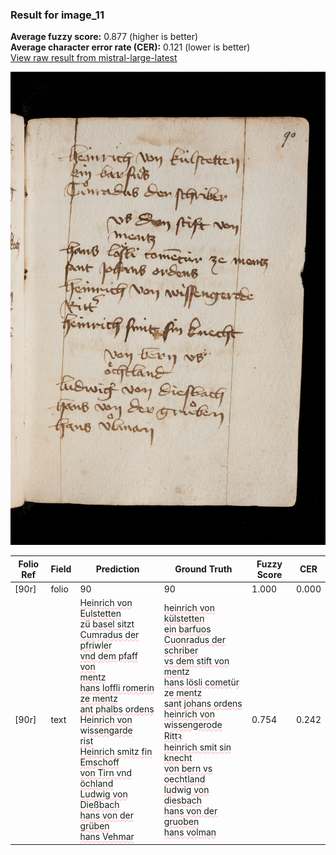### Result for image_11
**Average fuzzy score:** 0.877 (higher is better)<br>**Average character error rate (CER):** 0.121 (lower is better)<br>[View raw result from mistral-large-latest](https://github.com/RISE-UNIBAS/humanities_data_benchmark/blob/main/results/2025-10-24/T0298/request_T0298_image_11.json)

<img src="https://github.com/RISE-UNIBAS/humanities_data_benchmark/blob/main/benchmarks/medieval_manuscripts/images/image_11.jpg?raw=true" alt="image_11" width="800px">

<style>
.diff { text-decoration: underline; text-decoration-color: #ffcccc; text-decoration-style: wavy; }
</style>

| Folio Ref | Field | Prediction | Ground Truth | Fuzzy Score | CER |
|-----------|-------|------------|--------------|-------------|-----|
| [90r] | folio | 90 | 90 | 1.000 | 0.000 |
| [90r] | text | <span class="diff">Heinrich von Eulstetten<br></span>zü<span class="diff"> basel sit</span>z<span class="diff">t<br>Cumradus der pfri</span>w<span class="diff">ler<br>vnd dem pfaff von<br>mentz<br>hans loffli romerin ze mentz<br>ant phalbs ordens<br>Heinrich von </span>wi<span class="diff">ssen</span>g<span class="diff">arde<br>rist<br>Heinrich smitz fin Emschoff<br>von Tirn vnd<br>öchland<br>Ludwi</span>g<span class="diff"> von Dießbach<br>hans von der grüben<br>hans Vehmar</span> | <span class="diff">heinrich von külstetten<br> ein barfuos<br> Cuonradus der schriber<br> vs dem stift von<br> ment</span>z<span class="diff"><br> hans lösli comet</span>ü<span class="diff">r </span>z<span class="diff">e mentz<br> sant johans ordens<br> heinrich von </span>w<span class="diff">issengerode<br> Rittꝛ <br> heinrich smit sin knecht<br> von bern vs oechtland<br> lud</span>wig<span class="diff"> von diesbach<br> hans von der </span>g<span class="diff">ruoben<br> hans volman</span> | 0.754 | 0.242 |
